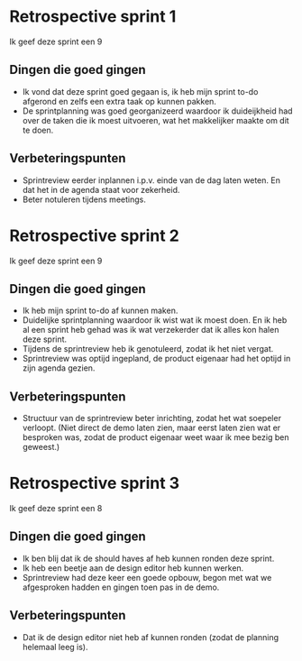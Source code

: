 # Retrospective sprint 1

Ik geef deze sprint een 9
## Dingen die goed gingen
* Ik vond dat deze sprint goed gegaan is, ik heb mijn sprint to-do afgerond en zelfs een extra taak op kunnen pakken.
* De sprintplanning was goed georganizeerd waardoor ik duideijkheid had over de taken die ik moest uitvoeren, wat het makkelijker maakte om dit te doen.

## Verbeteringspunten
* Sprintreview eerder inplannen i.p.v. einde van de dag laten weten. En dat het in de agenda staat voor zekerheid.
* Beter notuleren tijdens meetings.

# Retrospective sprint 2

Ik geef deze sprint een 9
## Dingen die goed gingen
* Ik heb mijn sprint to-do af kunnen maken.
* Duidelijke sprintplanning waardoor ik wist wat ik moest doen. En ik heb al een sprint heb gehad was ik wat verzekerder dat ik alles kon halen deze sprint.
* Tijdens de sprintreview heb ik genotuleerd, zodat ik het niet vergat.
* Sprintreview was optijd ingepland, de product eigenaar had het optijd in zijn agenda gezien.

## Verbeteringspunten
* Structuur van de sprintreview beter inrichting, zodat het wat soepeler verloopt. 
(Niet direct de demo laten zien, maar eerst laten zien wat er besproken was, zodat de product eigenaar weet waar ik mee bezig ben geweest.)

# Retrospective sprint 3
Ik geef deze sprint een 8
## Dingen die goed gingen
* Ik ben blij dat ik de should haves af heb kunnen ronden deze sprint.
* Ik heb een beetje aan de design editor heb kunnen werken.
* Sprintreview had deze keer een goede opbouw, begon met wat we afgesproken hadden en gingen toen pas in de demo.

## Verbeteringspunten
* Dat ik de design editor niet heb af kunnen ronden (zodat de planning helemaal leeg is).
